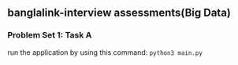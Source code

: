 ## banglalink-interview assessments(Big Data)
### Problem Set 1: Task A

run the application by using this command: ```python3 main.py```